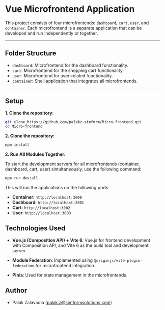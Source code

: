 # Vue Microfrontend Application

This project consists of four microfrontends: `dashboard`, `cart`, `user`, and `container`. Each microfrontend is a separate application that can be developed and run independently or together.

---

## Folder Structure

- `dashboard`: Microfrontend for the dashboard functionality.
- `cart`: Microfrontend for the shopping cart functionality.
- `user`: Microfrontend for user-related functionality.
- `container`: Shell application that integrates all microfrontends.


---

## Setup

**1. Clone the repository:**
   ```bash
   git clone https://github.com/palakz-simform/Micro-frontend.git
   cd Micro-frontend
   ```
**2. Clone the repository:**
   ```bash
   npm install
   ```
**2. Run All Modules Together:**

To start the development servers for all microfrontends (container, dashboard, cart, user) simultaneously, use the following command:
   ```bash
   npm run dev:all
   ```
This will run the applications on the following ports:

- **Container**: `http://localhost:3000`  
- **Dashboard**: `http://localhost:3001`  
- **Cart**: `http://localhost:3002`  
- **User**: `http://localhost:3003`


## Technologies Used

- **Vue.js (Composition API) + Vite 6**: Vue.js for frontend development with Composition API, and Vite 6 as the build tool and development server.

- **Module Federation**: Implemented using `@originjs/vite-plugin-federation` for microfrontend integration.
- **Pinia**: Used for state management in the microfrontends.

## Author
- Palak Zalavadia (palak.z@simformsolutions.com)